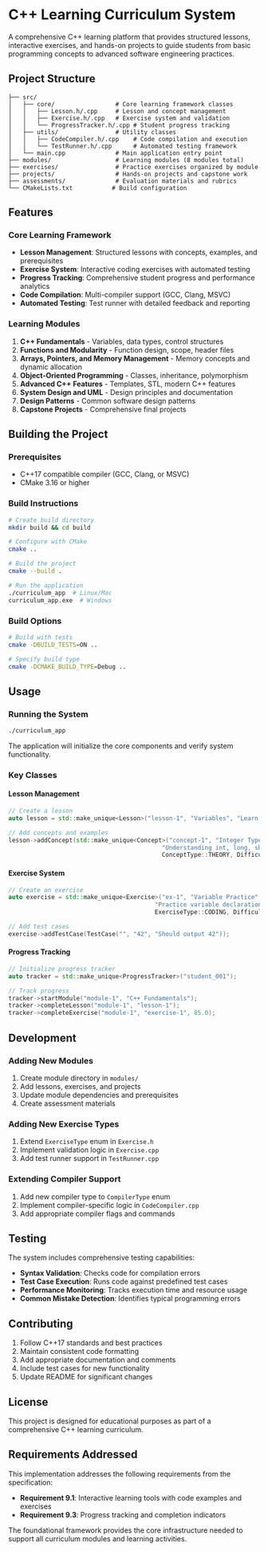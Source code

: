 # C++ Learning Curriculum System

A comprehensive C++ learning platform that provides structured lessons, interactive exercises, and hands-on projects to guide students from basic programming concepts to advanced software engineering practices.

## Project Structure

```
├── src/
│   ├── core/                 # Core learning framework classes
│   │   ├── Lesson.h/.cpp     # Lesson and concept management
│   │   ├── Exercise.h/.cpp   # Exercise system and validation
│   │   └── ProgressTracker.h/.cpp # Student progress tracking
│   ├── utils/                # Utility classes
│   │   ├── CodeCompiler.h/.cpp    # Code compilation and execution
│   │   └── TestRunner.h/.cpp      # Automated testing framework
│   └── main.cpp              # Main application entry point
├── modules/                  # Learning modules (8 modules total)
├── exercises/                # Practice exercises organized by module
├── projects/                 # Hands-on projects and capstone work
├── assessments/              # Evaluation materials and rubrics
└── CMakeLists.txt           # Build configuration
```

## Features

### Core Learning Framework
- **Lesson Management**: Structured lessons with concepts, examples, and prerequisites
- **Exercise System**: Interactive coding exercises with automated testing
- **Progress Tracking**: Comprehensive student progress and performance analytics
- **Code Compilation**: Multi-compiler support (GCC, Clang, MSVC)
- **Automated Testing**: Test runner with detailed feedback and reporting

### Learning Modules
1. **C++ Fundamentals** - Variables, data types, control structures
2. **Functions and Modularity** - Function design, scope, header files
3. **Arrays, Pointers, and Memory Management** - Memory concepts and dynamic allocation
4. **Object-Oriented Programming** - Classes, inheritance, polymorphism
5. **Advanced C++ Features** - Templates, STL, modern C++ features
6. **System Design and UML** - Design principles and documentation
7. **Design Patterns** - Common software design patterns
8. **Capstone Projects** - Comprehensive final projects

## Building the Project

### Prerequisites
- C++17 compatible compiler (GCC, Clang, or MSVC)
- CMake 3.16 or higher

### Build Instructions

```bash
# Create build directory
mkdir build && cd build

# Configure with CMake
cmake ..

# Build the project
cmake --build .

# Run the application
./curriculum_app  # Linux/Mac
curriculum_app.exe  # Windows
```

### Build Options

```bash
# Build with tests
cmake -DBUILD_TESTS=ON ..

# Specify build type
cmake -DCMAKE_BUILD_TYPE=Debug ..
```

## Usage

### Running the System
```bash
./curriculum_app
```

The application will initialize the core components and verify system functionality.

### Key Classes

#### Lesson Management
```cpp
// Create a lesson
auto lesson = std::make_unique<Lesson>("lesson-1", "Variables", "Learn about C++ variables");

// Add concepts and examples
lesson->addConcept(std::make_unique<Concept>("concept-1", "Integer Types", 
                                           "Understanding int, long, short", 
                                           ConceptType::THEORY, DifficultyLevel::BEGINNER));
```

#### Exercise System
```cpp
// Create an exercise
auto exercise = std::make_unique<Exercise>("ex-1", "Variable Practice", 
                                         "Practice variable declaration",
                                         ExerciseType::CODING, DifficultyLevel::BEGINNER);

// Add test cases
exercise->addTestCase(TestCase("", "42", "Should output 42"));
```

#### Progress Tracking
```cpp
// Initialize progress tracker
auto tracker = std::make_unique<ProgressTracker>("student_001");

// Track progress
tracker->startModule("module-1", "C++ Fundamentals");
tracker->completeLesson("module-1", "lesson-1");
tracker->completeExercise("module-1", "exercise-1", 85.0);
```

## Development

### Adding New Modules
1. Create module directory in `modules/`
2. Add lessons, exercises, and projects
3. Update module dependencies and prerequisites
4. Create assessment materials

### Adding New Exercise Types
1. Extend `ExerciseType` enum in `Exercise.h`
2. Implement validation logic in `Exercise.cpp`
3. Add test runner support in `TestRunner.cpp`

### Extending Compiler Support
1. Add new compiler type to `CompilerType` enum
2. Implement compiler-specific logic in `CodeCompiler.cpp`
3. Add appropriate compiler flags and commands

## Testing

The system includes comprehensive testing capabilities:

- **Syntax Validation**: Checks code for compilation errors
- **Test Case Execution**: Runs code against predefined test cases
- **Performance Monitoring**: Tracks execution time and resource usage
- **Common Mistake Detection**: Identifies typical programming errors

## Contributing

1. Follow C++17 standards and best practices
2. Maintain consistent code formatting
3. Add appropriate documentation and comments
4. Include test cases for new functionality
5. Update README for significant changes

## License

This project is designed for educational purposes as part of a comprehensive C++ learning curriculum.

## Requirements Addressed

This implementation addresses the following requirements from the specification:

- **Requirement 9.1**: Interactive learning tools with code examples and exercises
- **Requirement 9.3**: Progress tracking and completion indicators

The foundational framework provides the core infrastructure needed to support all curriculum modules and learning activities.
